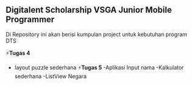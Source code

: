 ## Digitalent Scholarship VSGA Junior Mobile Programmer

Di Repository ini akan berisi kumpulan project untuk kebutuhan program DTS

⚡**Tugas 4**  
  - layout puzzle sederhana
⚡**Tugas 5** 
  -Aplikasi Input nama
  -Kalkulator sederhana
  -ListView Negara
